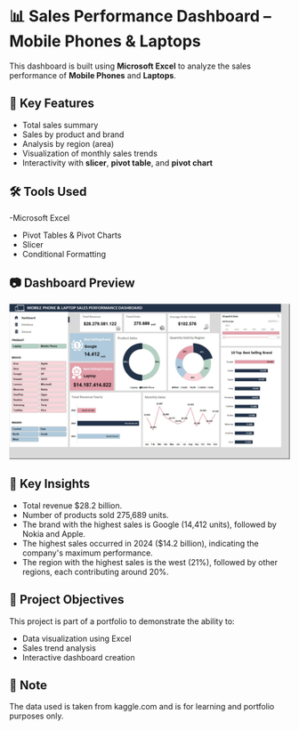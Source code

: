 # 📊 Sales Performance Dashboard – Mobile Phones & Laptops

This dashboard is built using **Microsoft Excel** to analyze the sales performance of **Mobile Phones** and **Laptops**.

## 🧩 Key Features
- Total sales summary
- Sales by product and brand
- Analysis by region (area)
- Visualization of monthly sales trends
- Interactivity with **slicer**, **pivot table**, and **pivot chart**

## 🛠 Tools Used
-Microsoft Excel
- Pivot Tables & Pivot Charts
- Slicer
- Conditional Formatting

## 📷 Dashboard Preview
![Preview Dashboard](preview.png.jpg)

## 📌 Key Insights
- Total revenue $28.2 billion.
- Number of products sold 275,689 units.
- The brand with the highest sales is Google (14,412 units), followed by Nokia and Apple.
- The highest sales occurred in 2024 ($14.2 billion), indicating the company's maximum performance.
- The region with the highest sales is the west (21%), followed by other regions, each contributing around 20%.

## 🎯 Project Objectives
This project is part of a portfolio to demonstrate the ability to:
- Data visualization using Excel
- Sales trend analysis
- Interactive dashboard creation

## 📎 Note
The data used is taken from kaggle.com and is for learning and portfolio purposes only.
